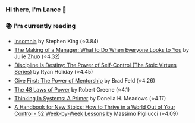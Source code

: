 ### Hi there, I'm Lance 👋

### 📚 I'm currently reading
  <!-- GOODREADS-LIST:START -->
- [Insomnia](https://www.goodreads.com/review/show/7830757870?utm_medium=api&utm_source=rss) by Stephen        King (⭐️3.84)
- [The Making of a Manager: What to Do When Everyone Looks to You](https://www.goodreads.com/review/show/7824530837?utm_medium=api&utm_source=rss) by Julie Zhuo (⭐️4.32)
- [Discipline Is Destiny: The Power of Self-Control (The Stoic Virtues Series)](https://www.goodreads.com/review/show/7749242505?utm_medium=api&utm_source=rss) by Ryan Holiday (⭐️4.45)
- [Give First: The Power of Mentorship](https://www.goodreads.com/review/show/7660929449?utm_medium=api&utm_source=rss) by Brad Feld (⭐️4.26)
- [The 48 Laws of Power](https://www.goodreads.com/review/show/5380635273?utm_medium=api&utm_source=rss) by Robert Greene (⭐️4.1)
- [Thinking In Systems: A Primer](https://www.goodreads.com/review/show/3660068239?utm_medium=api&utm_source=rss) by Donella H. Meadows (⭐️4.17)
- [A Handbook for New Stoics: How to Thrive in a World Out of Your Control - 52 Week-by-Week Lessons](https://www.goodreads.com/review/show/3880315152?utm_medium=api&utm_source=rss) by Massimo Pigliucci (⭐️4.09)
<!-- GOODREADS-LIST:END -->

